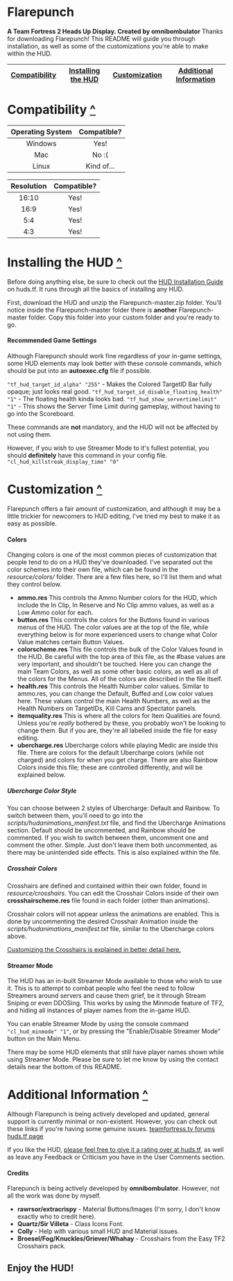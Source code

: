 Flarepunch
====
**A Team Fortress 2 Heads Up Display. Created by omnibombulator**
Thanks for downloading Flarepunch! This README will guide you through installation, as well as some of the customizations you're able to make within the HUD.

| <a href="#compatibility-">Compatibility</a> | <a href="#installing-the-hud-">Installing the HUD</a> | <a href="#customization-">Customization</a> | <a href="#additional-information-">Additional Information</a> |
|:-------------:|:-------------:|:-------------:|:-------------:|

Compatibility <a href="#top" title="Back to Top">^</a>
====
| Operating System | Compatible? |
|:-------------:|:-------------:|
| Windows | Yes! |
| Mac | No :( |
| Linux | Kind of... |

| Resolution | Compatible? |
|:-------------:|:-------------:|
| 16:10 | Yes! |
| 16:9 | Yes! |
| 5:4 | Yes! |
| 4:3 | Yes! |

Installing the HUD <a href="#top" title="Back to Top">^</a>
====
Before doing anything else, be sure to check out the [HUD Installation Guide](https://huds.tf/forum/showthread.php?tid=2) on huds.tf. It runs through all the basics of installing any HUD.

First, download the HUD and unzip the Flarepunch-master.zip folder. You'll notice inside the Flarepunch-master folder there is **another** Flarepunch-master folder. Copy this folder into your custom folder and you're ready to go.

#### Recommended Game Settings
Although Flarepunch should work fine regardless of your in-game settings, some HUD elements may look better with these console commands, which should be put into an **autoexec.cfg** file if possible.

`"tf_hud_target_id_alpha" "255"` - Makes the Colored TargetID Bar fully opaque; just looks real good.
`"tf_hud_target_id_disable_floating_health" "1"` - The floating health kinda looks bad.
`"tf_hud_show_servertimelimit" "1"` - This shows the Server Time Limit during gameplay, without having to go into the Scoreboard.

These commands are **not** mandatory, and the HUD will not be affected by not using them.

However, if you wish to use Streamer Mode to it's fullest potential, you should **definitely** have this command in your config file.
`"cl_hud_killstreak_display_time" "0"`

Customization <a href="#top" title="Back to Top">^</a>
====
Flarepunch offers a fair amount of customization, and although it may be a little trickier for newcomers to HUD editing, I've tried my best to make it as easy as possible.

#### Colors
Changing colors is one of the most common pieces of customization that people tend to do on a HUD they've downloaded. I've separated out the color schemes into their own file, which can be found in the _resource/colors/_ folder. There are a few files here, so I'll list them and what they control below.

- **ammo.res**
This controls the Ammo Number colors for the HUD, which include the In Clip, In Reserve and No Clip ammo values, as well as a Low Ammo color for each.
- **button.res**
This controls the colors for the Buttons found in various menus of the HUD. The color values are at the top of the file, while everything below is for more experienced users to change what Color Value matches certain Button Values.
- **colorscheme.res**
This file controls the bulk of the Color Values found in the HUD. Be careful with the top area of this file, as the #base values are very important, and shouldn't be touched. Here you can change the main Team Colors, as well as some other basic colors, as well as all of the colors for the Menus. All of the colors are described in the file itself.
- **health.res**
This controls the Health Number color values. Similar to ammo.res, you can change the Default, Buffed and Low color values here. These values control the main Health Numbers, as well as the Health Numbers on TargetIDs, Kill Cams and Spectator panels.
- **itemquality.res**
This is where all the colors for Item Qualities are found. Unless you're _really_ bothered by these, you probably won't be looking to change them. But if you are, they're all labelled inside the file for easy editing.
- **ubercharge.res**
Ubercharge colors while playing Medic are inside this file. There are colors for the default Ubercharge colors (while not charged) and colors for when you get charge. There are also Rainbow Colors inside this file; these are controlled differently, and will be explained below.

##### Ubercharge Color Style
You can choose between 2 styles of Ubercharge: Default and Rainbow. To switch between them, you'll need to go into the _scripts/hudanimations_manifest.txt_ file, and find the Ubercharge Animations section. Default should be uncommented, and Rainbow should be commented. If you wish to switch between them, uncomment one and comment the other. Simple. Just don't leave them both uncommented, as there may be unintended side effects. This is also explained within the file.

##### Crosshair Colors
Crosshairs are defined and contained within their own folder, found in _resource/crosshairs_. You can edit the Crosshair Colors inside of their own **crosshairscheme.res** file found in each folder (other than animations).

Crosshair colors will not appear unless the animations are enabled. This is done by uncommenting the desired Crosshair Animation inside the _scripts/hudanimations_manifest.txt_ file, similar to the Ubercharge colors above.

[Customizing the Crosshairs is explained in better detail here.](https://github.com/omnibombulator/Easy-TF2-Crosshairs)

#### Streamer Mode
The HUD has an in-built Streamer Mode available to those who wish to use it. This is to attempt to combat people who feel the need to follow Streamers around servers and cause them grief, be it through Stream Sniping or even DDOSing. This works by using the Minmode feature of TF2, and hiding all instances of player names from the in-game HUD.

You can enable Streamer Mode by using the console command `"cl_hud_minmode" "1"`, or by pressing the "Enable/Disable Streamer Mode" button on the Main Menu.

There may be some HUD elements that still have player names shown while using Streamer Mode. Please be sure to let me know by using the contact details near the bottom of this README.

Additional Information <a href="#top" title="Back to Top">^</a>
====
Although Flarepunch is being actively developed and updated, general support is currently minimal or non-existent. However, you can check out these links if you're having some genuine issues.
[teamfortress.tv forums](http://www.teamfortress.tv/48113/hud-flarepunch)
[huds.tf page](https://huds.tf/forum/showthread.php?tid=927)

If you like the HUD, [please feel free to give it a rating over at huds.tf](https://huds.tf/forum/showthread.php?tid=927), as well as leave any Feedback or Criticism you have in the User Comments section.

#### Credits
Flarepunch is being actively developed by **omnibombulator**. However, not all the work was done by myself.
- **rawrsor/extracrispy** - Material Buttons/Images (I'm sorry, I don't know exactly who to credit here).
- **Quartz/Sir Villeta** - Class Icons Font.
- **Colly** - Help with various small HUD and Material issues.
- **Broesel/Fog/Knuckles/Griever/Whahay** - Crosshairs from the Easy TF2 Crosshairs pack.

## Enjoy the HUD!
